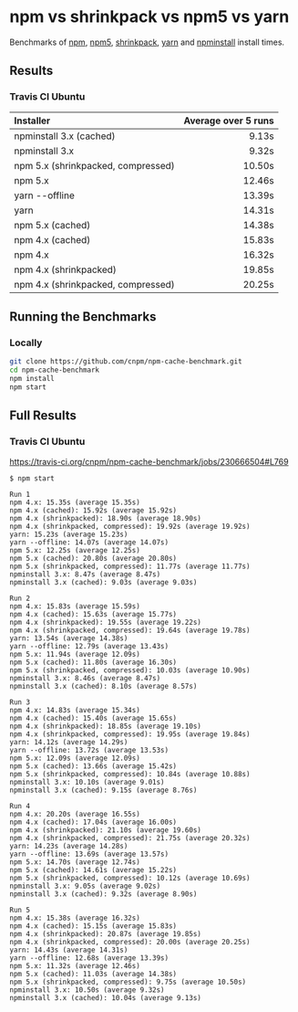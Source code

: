 # npm vs shrinkpack vs npm5 vs yarn

Benchmarks of [npm][1], [npm5][2], [shrinkpack][3], [yarn][4] and [npminstall][5] install times.

## Results

### Travis CI Ubuntu

| Installer | Average over 5 runs |
|:--|--:|
| npminstall 3.x (cached) | 9.13s |
| npminstall 3.x | 9.32s |
| npm 5.x (shrinkpacked, compressed) | 10.50s |
| npm 5.x | 12.46s |
| yarn --offline | 13.39s |
| yarn | 14.31s |
| npm 5.x (cached) | 14.38s |
| npm 4.x (cached) | 15.83s |
| npm 4.x | 16.32s |
| npm 4.x (shrinkpacked) | 19.85s |
| npm 4.x (shrinkpacked, compressed) | 20.25s |

## Running the Benchmarks

### Locally

```bash
git clone https://github.com/cnpm/npm-cache-benchmark.git
cd npm-cache-benchmark
npm install
npm start
```

## Full Results

### Travis CI Ubuntu

https://travis-ci.org/cnpm/npm-cache-benchmark/jobs/230666504#L769

```
$ npm start

Run 1
npm 4.x: 15.35s (average 15.35s)
npm 4.x (cached): 15.92s (average 15.92s)
npm 4.x (shrinkpacked): 18.90s (average 18.90s)
npm 4.x (shrinkpacked, compressed): 19.92s (average 19.92s)
yarn: 15.23s (average 15.23s)
yarn --offline: 14.07s (average 14.07s)
npm 5.x: 12.25s (average 12.25s)
npm 5.x (cached): 20.80s (average 20.80s)
npm 5.x (shrinkpacked, compressed): 11.77s (average 11.77s)
npminstall 3.x: 8.47s (average 8.47s)
npminstall 3.x (cached): 9.03s (average 9.03s)

Run 2
npm 4.x: 15.83s (average 15.59s)
npm 4.x (cached): 15.63s (average 15.77s)
npm 4.x (shrinkpacked): 19.55s (average 19.22s)
npm 4.x (shrinkpacked, compressed): 19.64s (average 19.78s)
yarn: 13.54s (average 14.38s)
yarn --offline: 12.79s (average 13.43s)
npm 5.x: 11.94s (average 12.09s)
npm 5.x (cached): 11.80s (average 16.30s)
npm 5.x (shrinkpacked, compressed): 10.03s (average 10.90s)
npminstall 3.x: 8.46s (average 8.47s)
npminstall 3.x (cached): 8.10s (average 8.57s)

Run 3
npm 4.x: 14.83s (average 15.34s)
npm 4.x (cached): 15.40s (average 15.65s)
npm 4.x (shrinkpacked): 18.85s (average 19.10s)
npm 4.x (shrinkpacked, compressed): 19.95s (average 19.84s)
yarn: 14.12s (average 14.29s)
yarn --offline: 13.72s (average 13.53s)
npm 5.x: 12.09s (average 12.09s)
npm 5.x (cached): 13.66s (average 15.42s)
npm 5.x (shrinkpacked, compressed): 10.84s (average 10.88s)
npminstall 3.x: 10.10s (average 9.01s)
npminstall 3.x (cached): 9.15s (average 8.76s)

Run 4
npm 4.x: 20.20s (average 16.55s)
npm 4.x (cached): 17.04s (average 16.00s)
npm 4.x (shrinkpacked): 21.10s (average 19.60s)
npm 4.x (shrinkpacked, compressed): 21.75s (average 20.32s)
yarn: 14.23s (average 14.28s)
yarn --offline: 13.69s (average 13.57s)
npm 5.x: 14.70s (average 12.74s)
npm 5.x (cached): 14.61s (average 15.22s)
npm 5.x (shrinkpacked, compressed): 10.12s (average 10.69s)
npminstall 3.x: 9.05s (average 9.02s)
npminstall 3.x (cached): 9.32s (average 8.90s)

Run 5
npm 4.x: 15.38s (average 16.32s)
npm 4.x (cached): 15.15s (average 15.83s)
npm 4.x (shrinkpacked): 20.87s (average 19.85s)
npm 4.x (shrinkpacked, compressed): 20.00s (average 20.25s)
yarn: 14.43s (average 14.31s)
yarn --offline: 12.68s (average 13.39s)
npm 5.x: 11.32s (average 12.46s)
npm 5.x (cached): 11.03s (average 14.38s)
npm 5.x (shrinkpacked, compressed): 9.75s (average 10.50s)
npminstall 3.x: 10.50s (average 9.32s)
npminstall 3.x (cached): 10.04s (average 9.13s)
```

<!-- links -->
[1]: https://www.npmjs.com
[2]: https://www.npmjs.com/package/npm5
[3]: https://github.com/JamieMason/shrinkpack
[4]: https://github.com/yarnpkg/yarn
[5]: https://github.com/cnpm/npminstall
